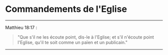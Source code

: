 # Commandements de l'Eglise

***

Matthieu 18:17 :

> "Que s'il ne les écoute point, dis-le à l'Eglise; et s'il n'écoute point l'Eglise, qu'il te soit comme un païen et un publicain."

***

